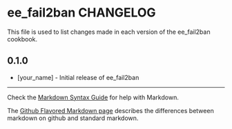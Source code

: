 ee_fail2ban CHANGELOG
=====================

This file is used to list changes made in each version of the ee_fail2ban cookbook.

0.1.0
-----
- [your_name] - Initial release of ee_fail2ban

- - -
Check the [Markdown Syntax Guide](http://daringfireball.net/projects/markdown/syntax) for help with Markdown.

The [Github Flavored Markdown page](http://github.github.com/github-flavored-markdown/) describes the differences between markdown on github and standard markdown.
